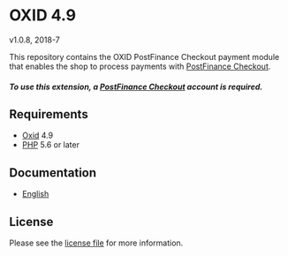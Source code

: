 # OXID 4.9

v1.0.8, 2018-7

This repository contains the OXID  PostFinance Checkout payment module that enables the shop to process payments with [PostFinance Checkout](https://www.postfinance.ch).

##### To use this extension, a [PostFinance Checkout](https://www.postfinance.ch) account is required.

## Requirements

* [Oxid](https://www.oxid-esales.com/) 4.9
* [PHP](http://php.net/) 5.6 or later

## Documentation

* [English](https://plugin-documentation.postfinance-checkout.ch/pfpayments/oxid-4.9/1.0.8/docs/en/documentation.html)

## License

Please see the [license file](https://github.com/pfpayments/oxid-4.9/blob/1.0.8/LICENSE) for more information.